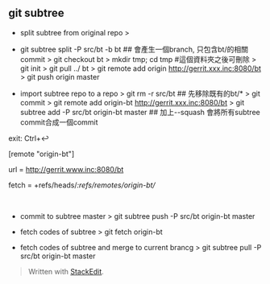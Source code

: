 ## git subtree

- split subtree from original repo > 
- git subtree split -P src/bt -b bt ## 會產生一個branch, 只包含bt/的相關commit > git checkout bt > mkdir tmp; cd tmp #這個資料夾之後可刪除 > git init > git pull ../ bt > git remote add origin http://gerrit.xxx.inc:8080/bt > git push origin master
    
-   import subtree repo to a repo > git rm -r src/bt ## 先移除既有的bt/* > git commit > git remote add origin-bt http://gerrit.xxx.inc:8080/bt > git subtree add -P src/bt origin-bt master ## 加上--squash 會將所有subtree commit合成一個commit
    

exit: Ctrl+↩

[remote "origin-bt"]

url = http://gerrit.www.inc:8080/bt

fetch = +refs/heads/*:refs/remotes/origin-bt/*

‌

-   commit to subtree master > git subtree push -P src/bt origin-bt master
    
-   fetch codes of subtree > git fetch origin-bt
    
-   fetch codes of subtree and merge to current brancg > git subtree pull -P src/bt origin-bt master


> Written with [StackEdit](https://stackedit.io/).
<!--stackedit_data:
eyJoaXN0b3J5IjpbMTc0NjE3ODU2Ml19
-->